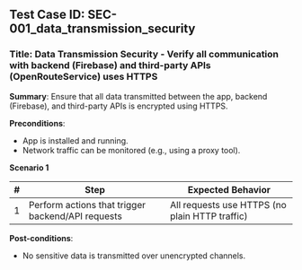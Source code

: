 ## Test Case ID: SEC-001_data_transmission_security
### Title: Data Transmission Security - Verify all communication with backend (Firebase) and third-party APIs (OpenRouteService) uses HTTPS

**Summary**: Ensure that all data transmitted between the app, backend (Firebase), and third-party APIs is encrypted using HTTPS.

**Preconditions**: 
- App is installed and running.
- Network traffic can be monitored (e.g., using a proxy tool).

**Scenario 1**

| # | Step                                      | Expected Behavior                                       |
|---|-------------------------------------------|--------------------------------------------------------|
| 1 | Perform actions that trigger backend/API requests | All requests use HTTPS (no plain HTTP traffic)         |

**Post-conditions**:
- No sensitive data is transmitted over unencrypted channels.
